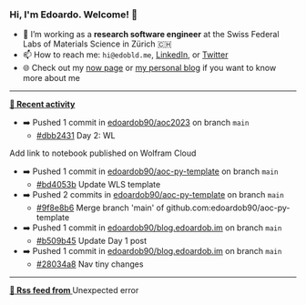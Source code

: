 ### Hi, I'm Edoardo. Welcome! 👋 

- 🔭 I’m working as a **research software engineer** at the Swiss Federal Labs of Materials Science in Zürich 🇨🇭
- 📫 How to reach me: `hi@edobld.me`, [LinkedIn](https://linkedin.com/in/edobld), or [Twitter](https://twitter.com/edobld)
- 🌐 Check out my [now page](https://edoardob.im/now) or [my personal blog](https://blog.edoardob.im) if you want to know more about me

---

**[📰 Recent activity](https://github.com/edoardob90)**
* ➡️ Pushed 1 commit in [edoardob90/aoc2023](https://github.com/edoardob90/aoc2023) on branch `main`
  * [#dbb2431](https://github.com/edoardob90/aoc2023/commit/dbb2431) Day 2: WL

Add link to notebook published on Wolfram Cloud
* ➡️ Pushed 1 commit in [edoardob90/aoc-py-template](https://github.com/edoardob90/aoc-py-template) on branch `main`
  * [#bd4053b](https://github.com/edoardob90/aoc-py-template/commit/bd4053b) Update WLS template
* ➡️ Pushed 2 commits in [edoardob90/aoc-py-template](https://github.com/edoardob90/aoc-py-template) on branch `main`
  * [#9f8e8b6](https://github.com/edoardob90/aoc-py-template/commit/9f8e8b6) Merge branch &#39;main&#39; of github.com:edoardob90/aoc-py-template
* ➡️ Pushed 1 commit in [edoardob90/blog.edoardob.im](https://github.com/edoardob90/blog.edoardob.im) on branch `main`
  * [#b509b45](https://github.com/edoardob90/blog.edoardob.im/commit/b509b45) Update Day 1 post
* ➡️ Pushed 1 commit in [edoardob90/blog.edoardob.im](https://github.com/edoardob90/blog.edoardob.im) on branch `main`
  * [#28034a8](https://github.com/edoardob90/blog.edoardob.im/commit/28034a8) Nav tiny changes


---

**[🗼 Rss feed from ]()**
Unexpected error
